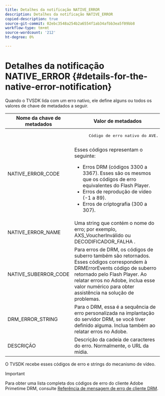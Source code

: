 ```yaml
---
title: Detalhes da notificação NATIVE_ERROR
description: Detalhes da notificação NATIVE_ERROR
copied-description: true
source-git-commit: 02ebc3548a254b2a6554f1ab34afbb3ea5f09bb8
workflow-type: tm+mt
source-wordcount: '212'
ht-degree: 0%

---
```


# Detalhes da notificação NATIVE_ERROR {#details-for-the-native-error-notification}

Quando o TVSDK lida com um erro nativo, ele define alguns ou todos os valores de chave de metadados a seguir.

<table id="table_86A21619515B435DBB65DC4DFBB64B29"> 
 <thead> 
  <tr> 
   <th colname="col1" class="entry"> Nome da chave de metadados </th> 
   <th colname="col2" class="entry"> Valor de metadados </th> 
  </tr> 
 </thead>
 <tbody> 
  <tr> 
   <td colname="col1"> <span class="codeph"> NATIVE_ERROR_CODE </span> </td> 
   <td colname="col2"> 
    <pre>
      Código de erro nativo do AVE. 
    </pre> Esses códigos representam o seguinte: 
    <ul id="ul_330C626DE27B45A09E8851CC24768A07"> 
     <li id="li_0845A9BBB55545BDB49BD4F4802C0E54">Erros DRM (códigos 3300 a 3367). Esses são os mesmos que os códigos de erro equivalentes do Flash Player. </li> 
     <li id="li_98A571480C154CF0AE1DC101FF0834C4">Erros de reprodução de vídeo (-1 a 89). </li> 
     <li id="li_D7C19955DEF94DA88B822C8C57D6D2F4">Erros de criptografia (300 a 307). </li> 
    </ul> </td> 
  </tr> 
  <tr> 
   <td colname="col1"> <span class="codeph"> NATIVE_ERROR_NAME </span> </td> 
   <td colname="col2"> Uma string que contém o nome do erro; por exemplo, <span class="codeph"> AXS_VoucherInválido </span> ou <span class="codeph"> DECODIFICADOR_FALHA </span>. </td> 
  </tr> 
  <tr> 
   <td colname="col1"> <span class="codeph"> NATIVE_SUBERROR_CODE </span> </td> 
   <td colname="col2"> Para erros de DRM, os códigos de suberro também são retornados. Esses códigos correspondem à <span class="codeph"> DRMErrorEvents </span> código de suberro retornado pelo Flash Player. Ao relatar erros no Adobe, inclua esse valor numérico para obter assistência na solução de problemas. </td> 
  </tr> 
  <tr> 
   <td colname="col1"> <span class="codeph"> DRM_ERROR_STRING </span> </td> 
   <td colname="col2"> Para o DRM, essa é a sequência de erro personalizada na implantação do servidor DRM, se você tiver definido alguma. Inclua também ao relatar erros no Adobe. </td> 
  </tr> 
  <tr> 
   <td colname="col1"> <span class="codeph"> DESCRIÇÃO </span> </td> 
   <td colname="col2"> Descrição da cadeia de caracteres do erro. Normalmente, o URL da mídia. </td> 
  </tr> 
 </tbody> 
</table>

O TVSDK recebe esses códigos de erro e strings do mecanismo de vídeo.

>[!IMPORTANT]
>
>Para obter uma lista completa dos códigos de erro do cliente Adobe Primetime DRM, consulte [Referência de mensagem de erro de cliente DRM](https://helpx.adobe.com/content/dam/help/en/primetime/drm/drm_client_error_message_reference.pdf).
